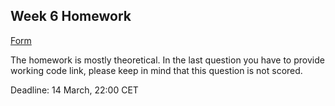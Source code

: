 ## Week 6 Homework
[Form](https://forms.gle/mSzfpPCXskWCabeu5)

The homework is mostly theoretical. In the last question you have to provide working code link, please keep in mind that this
question is not scored.

Deadline: 14 March, 22:00 CET